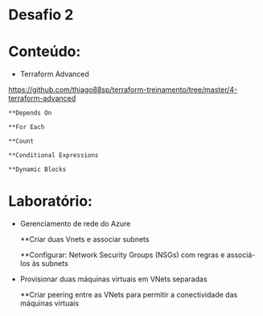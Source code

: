 # Desafio 2
 
 
# Conteúdo:
* Terraform Advanced

https://github.com/thiago88sp/terraform-treinamento/tree/master/4-terraform-advanced

    **Depends On

    **For Each

    **Count

    **Conditional Expressions

    **Dynamic Blocks
 
 
# Laboratório:
* Gerenciamento de rede do Azure

    **Criar duas Vnets e associar subnets

    **Configurar: Network Security Groups (NSGs) com regras e associá-los às subnets

* Provisionar duas máquinas virtuais em VNets separadas

    **Criar peering entre as VNets para permitir a conectividade das máquinas virtuais